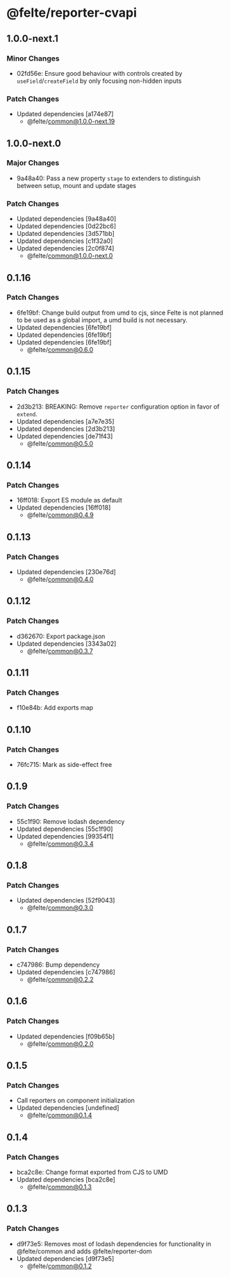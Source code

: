 # @felte/reporter-cvapi

## 1.0.0-next.1

### Minor Changes

- 02fd56e: Ensure good behaviour with controls created by `useField`/`createField` by only focusing non-hidden inputs

### Patch Changes

- Updated dependencies [a174e87]
  - @felte/common@1.0.0-next.19

## 1.0.0-next.0

### Major Changes

- 9a48a40: Pass a new property `stage` to extenders to distinguish between setup, mount and update stages

### Patch Changes

- Updated dependencies [9a48a40]
- Updated dependencies [0d22bc6]
- Updated dependencies [3d571bb]
- Updated dependencies [c1f32a0]
- Updated dependencies [2c0f874]
  - @felte/common@1.0.0-next.0

## 0.1.16

### Patch Changes

- 6fe19bf: Change build output from umd to cjs, since Felte is not planned to be used as a global import, a umd build is not necessary.
- Updated dependencies [6fe19bf]
- Updated dependencies [6fe19bf]
- Updated dependencies [6fe19bf]
  - @felte/common@0.6.0

## 0.1.15

### Patch Changes

- 2d3b213: BREAKING: Remove `reporter` configuration option in favor of `extend`.
- Updated dependencies [a7e7e35]
- Updated dependencies [2d3b213]
- Updated dependencies [de71f43]
  - @felte/common@0.5.0

## 0.1.14

### Patch Changes

- 16ff018: Export ES module as default
- Updated dependencies [16ff018]
  - @felte/common@0.4.9

## 0.1.13

### Patch Changes

- Updated dependencies [230e76d]
  - @felte/common@0.4.0

## 0.1.12

### Patch Changes

- d362670: Export package.json
- Updated dependencies [3343a02]
  - @felte/common@0.3.7

## 0.1.11

### Patch Changes

- f10e84b: Add exports map

## 0.1.10

### Patch Changes

- 76fc715: Mark as side-effect free

## 0.1.9

### Patch Changes

- 55c1f90: Remove lodash dependency
- Updated dependencies [55c1f90]
- Updated dependencies [99354f1]
  - @felte/common@0.3.4

## 0.1.8

### Patch Changes

- Updated dependencies [52f9043]
  - @felte/common@0.3.0

## 0.1.7

### Patch Changes

- c747986: Bump dependency
- Updated dependencies [c747986]
  - @felte/common@0.2.2

## 0.1.6

### Patch Changes

- Updated dependencies [f09b65b]
  - @felte/common@0.2.0

## 0.1.5

### Patch Changes

- Call reporters on component initialization
- Updated dependencies [undefined]
  - @felte/common@0.1.4

## 0.1.4

### Patch Changes

- bca2c8e: Change format exported from CJS to UMD
- Updated dependencies [bca2c8e]
  - @felte/common@0.1.3

## 0.1.3

### Patch Changes

- d9f73e5: Removes most of lodash dependencies for functionality in @felte/common and adds @felte/reporter-dom
- Updated dependencies [d9f73e5]
  - @felte/common@0.1.2
